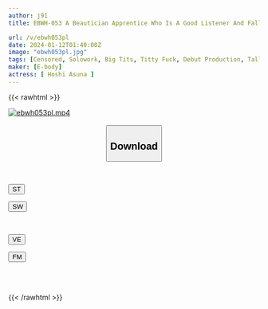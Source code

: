 ```yaml
---
author: j91
title: EBWH-053 A Beautician Apprentice Who Is A Good Listener And Falls In Love With You In Just 5 Minutes While Shampooing. Height; 170 Cm, B; 100 Cm (H), H; 100 Cm. AV Debut With A Bountiful Body That Makes You Want To Hug Her. Asuna Hoshi

url: /v/ebwh053pl
date: 2024-01-12T01:40:00Z
image: "ebwh053pl.jpg"
tags: [Censored, Solowork, Big Tits, Titty Fuck, Debut Production, Tall, Huge Butt	]
maker: [E-body]
actress: [ Hoshi Asuna ]
---
```



{{< rawhtml >}}

<div class="video" data-videoid="vW1zrRRQqMC4kZL">
    <a href="javascript:;">
        <img src="/v/ebwh053pl/ebwh053pl.jpg" width="WIDTH" height="HEIGHT" alt="ebwh053pl.mp4" loading="lazy">
    </a>
</div>

<script type="text/javascript" src="https://j91.asia/asset/on-demand-st.js"></script>

<br>
  <link rel="stylesheet" href="https://j91.asia/asset/bs5.css">
  
  <center>
  <button class="btn btn-primary" type="button" data-bs-toggle="collapse" data-bs-target=".multi-collapse" aria-expanded="false" aria-controls="multiCollapseExample1 multiCollapseExample2"><h2>Download</h2></button></center>
</p>
<div class="row">
  <div class="col">
    <div class="collapse multi-collapse" id="multiCollapseExample1">
      <div class="card card-body">
	      	      <br>
<div class="buttons">  
<p><a href="https://streamtape.to/v/vW1zrRRQqMC4kZL" target="_blank"><button class="btn-hover color-3"><i class="fa fa-download"></i> ST</button></a></p>
<p><a href="https://flaswish.com/mx0xo549pgz6" target="_blank"><button class="btn-hover color-2"><i class="fa fa-download"></i> SW</button></a></p></div>
    </div>
  </div>
</div>
  <div class="col">
    <div class="collapse multi-collapse" id="multiCollapseExample2">
      <div class="card card-body">
	      <br>
<div class="buttons">
<p><a href="https://veev.to/d/25wGJ1V1Bn3hkuixFDrhdajHhYjVuVSOr99ucjr" target="_blank"><button class="btn-hover color-9"><i class="fa fa-download"></i> VE</button></a></p>
<p><a href="https://filemoon.sx/d/hds6c0ydry2m" target="_blank"><button class="btn-hover color-8"><i class="fa fa-download"></i> FM</button></a></p></div>
<br><br>
      </div>
    </div>
  </div>
</div>

{{< /rawhtml >}}